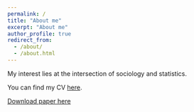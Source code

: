 ```yaml
---
permalink: /
title: "About me"
excerpt: "About me"
author_profile: true
redirect_from: 
  - /about/
  - /about.html
---
```


My interest lies at the intersection of sociology and statistics.

You can find my CV [here](https://github.com/ang-yu/ang-yu.github.io/files/MyCV.pdf).

[Download paper here](http://academicpages.github.io/files/paper1.pdf)

